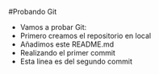 #Probando Git

- Vamos a probar Git:
- Primero creamos el repositorio en local
- Añadimos este README.md
- Realizando el primer commit
- Esta linea es del segundo commit
